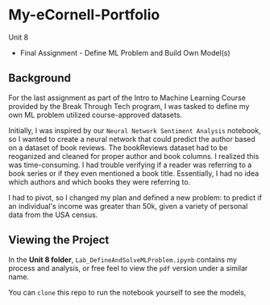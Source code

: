 # My-eCornell-Portfolio

Unit 8
- Final Assignment - Define ML Problem and Build Own Model(s)

## Background

For the last assignment as part of the Intro to Machine Learning Course provided by the Break Through Tech program, I was tasked to define my own ML problem utilized course-approved datasets.  

Initially, I was inspired by our `Neural Network Sentiment Analysis` notebook, so I wanted to create a neural network that could predict the author based on a dataset of book reviews.  The bookReviews dataset had to be reoganized and cleaned for proper author and book columns.  I realized this was time-consuming. I had trouble verifying if a reader was referring to a book series or if they even mentioned a book title.  Essentially, I had no idea which authors and which books they were referring to.  

I had to pivot, so I changed my plan and defined a new problem: to predict if an individual's income was greater than 50k, given a variety of personal data from the USA census.  

## Viewing the Project

In the **Unit 8 folder**, `Lab_DefineAndSolveMLProblem.ipynb` contains my process and analysis, or free feel to view the `pdf` version under a similar name. 

You can `clone` this repo to run the notebook yourself to see the models, 